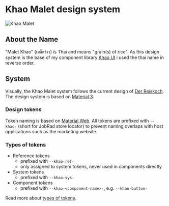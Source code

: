 # Khao Malet design system

![Khao Malet](lhttps://bilder.koch-reis.de/logo/khao-malet.jpg "Khao Malet")

## About the Name

"Malet Khao" (เมล็ดข้าว) is Thai and means "grain(s) of rice". As this design system is the base of my component library [Khao UI](https://github.com/Der-Reiskoch/khao-ui) i used the thai name in reverse order.

## System

Visually, the Khao Malet system follows the current design of [Der Reiskoch](https://www.der-reiskoch.de/).  
The design system is based on [Material 3](https://m3.material.io/).

### Design tokens

Token naming is based on [Material Web](https://material-web.dev/).
All tokens are prefixed with `--khao-` (short for JobRad store locator) to prevent naming overlaps with host applications such as the marketing website.

### Types of tokens

- Reference tokens
  - prefixed with `--khao-ref-`
  - only assigned to system tokens, never used in components directly
- System tokens
  - prefixed with `--khao-sys-`
- Component tokens
  - prefixed with `--khao-<component-name>-`, e.g. `--khao-button-`

Read more about [types of tokens](https://m3.material.io/foundations/design-tokens/how-to-read-tokens).
